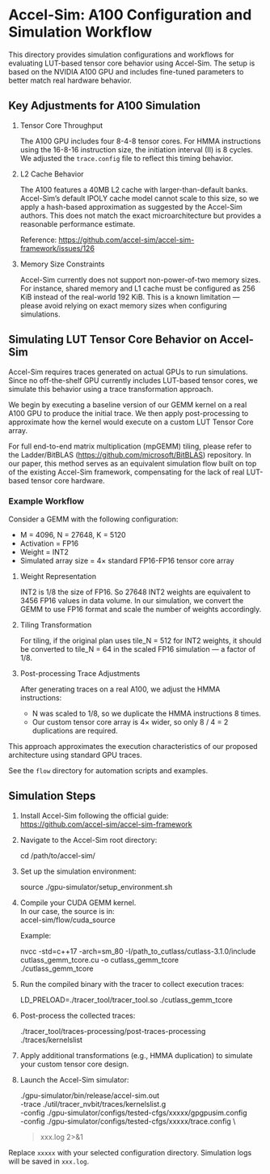 <!-- 
## Notes on A100 Configuration and Accuracy

To ensure that GEMM operations on tensor cores in Accel-Sim more closely resemble real hardware behavior, we fine-tuned several simulation parameters. These adjustments were validated using selected microbenchmarks from [YH’s Samples](https://github.com/Yinghan-Li/YHs_Sample).

### Adjustments

1. **Tensor Core Throughput**  
   The NVIDIA A100 includes four 8-4-8 tensor cores per cycle. For HMMA instructions with a 16-8-16 data format, the initiation interval (II) is 8 cycles. This behavior is reflected in our customized `trace.config` file to more accurately emulate real execution latency.

2. **L2 Cache Behavior**  
   The A100 features a 40MB L2 cache with larger-than-default bank sizes. Since Accel-Sim’s default IPOLY model does not scale to this size, we adopted a hash-based approximation as suggested by the framework authors. While this method does not represent actual hardware architecture, it provides a reasonable estimate of expected performance.  
   For more details, see this [GitHub issue](https://github.com/accel-sim/accel-sim-framework/issues/126).

3. **Memory Configuration Constraints**  
   Accel-Sim currently does not support non-power-of-two memory sizes. For example, shared memory (smem) and L1 cache must be set to 256 KiB instead of the real-world 192 KiB. This is a known limitation. To avoid related issues, we recommend not allocating memory sizes that depend on the exact hardware capacity.

### Notes on workflow

As Accel-Sim needs running on real cards to generate trace, we have to run the inital version of our gemm code first on real hardware to generate the basic version of trace.
For end-to-end mpgemm tiling, please refer to Ladder repo.
In our paper, our flow follows a equivalent method to simulate on top of current Accel-Sim workflow(which needs running on real card to generate trace to send it to simulation engine, while there is no off-the-shelf LUT Tensor Core -equipped GPU). We use an example to illustrate how we simulate the whole process.

Take an GEMM with M=4096, N= 27648 ,K= 5120, Act fp16, Weight Int2 with 4x basic fp16-fp16 tensor core array size as an exmaple.  
For weight data, as INT2 is 1/8 of FP16 size, 27648 Int2 weight equals to 3456 Fp16 weights in data volume. Thus we trasform the GEMM first to 1/8 of the weights. Similarly, we do the tiling with a 8x scale, like if you would like to do a tile_N=512 tiling for Weight Int2, you should transform it into tile_N=64 tile in FP16 format.
After we generate the trace on real A100 cards, we need to post-process the trace as the HMMA instruction count has not been scaled. First as there the N dimension is scaled to 1/8, we need to duplicate the hmma instructions 8 times. However, as our tensor core array size is four times of the original one, so we only need to duplicate the hmma instructions 8/4=2 times.

Please refer to flow folder for detailed information -->


# Accel-Sim: A100 Configuration and Simulation Workflow

This directory provides simulation configurations and workflows for evaluating LUT-based tensor core behavior using Accel-Sim. The setup is based on the NVIDIA A100 GPU and includes fine-tuned parameters to better match real hardware behavior.

## Key Adjustments for A100 Simulation

1. Tensor Core Throughput

   The A100 GPU includes four 8-4-8 tensor cores. For HMMA instructions using the 16-8-16 instruction size, the initiation interval (II) is 8 cycles. We adjusted the `trace.config` file to reflect this timing behavior.

2. L2 Cache Behavior

   The A100 features a 40MB L2 cache with larger-than-default banks. Accel-Sim’s default IPOLY cache model cannot scale to this size, so we apply a hash-based approximation as suggested by the Accel-Sim authors. This does not match the exact microarchitecture but provides a reasonable performance estimate.

   Reference: https://github.com/accel-sim/accel-sim-framework/issues/126

3. Memory Size Constraints

   Accel-Sim currently does not support non-power-of-two memory sizes. For instance, shared memory and L1 cache must be configured as 256 KiB instead of the real-world 192 KiB. This is a known limitation — please avoid relying on exact memory sizes when configuring simulations.

## Simulating LUT Tensor Core Behavior on Accel-Sim

Accel-Sim requires traces generated on actual GPUs to run simulations. Since no off-the-shelf GPU currently includes LUT-based tensor cores, we simulate this behavior using a trace transformation approach.

We begin by executing a baseline version of our GEMM kernel on a real A100 GPU to produce the initial trace. We then apply post-processing to approximate how the kernel would execute on a custom LUT Tensor Core array.

For full end-to-end matrix multiplication (mpGEMM) tiling, please refer to the Ladder/BitBLAS (https://github.com/microsoft/BitBLAS) repository. In our paper, this method serves as an equivalent simulation flow built on top of the existing Accel-Sim framework, compensating for the lack of real LUT-based tensor core hardware.

### Example Workflow

Consider a GEMM with the following configuration:

- M = 4096, N = 27648, K = 5120  
- Activation = FP16  
- Weight = INT2  
- Simulated array size = 4× standard FP16-FP16 tensor core array

1. Weight Representation

   INT2 is 1/8 the size of FP16. So 27648 INT2 weights are equivalent to 3456 FP16 values in data volume. In our simulation, we convert the GEMM to use FP16 format and scale the number of weights accordingly.

2. Tiling Transformation

   For tiling, if the original plan uses tile_N = 512 for INT2 weights, it should be converted to tile_N = 64 in the scaled FP16 simulation — a factor of 1/8.

3. Post-processing Trace Adjustments

   After generating traces on a real A100, we adjust the HMMA instructions:

   - N was scaled to 1/8, so we duplicate the HMMA instructions 8 times.
   - Our custom tensor core array is 4× wider, so only 8 / 4 = 2 duplications are required.

This approach approximates the execution characteristics of our proposed architecture using standard GPU traces.

See the `flow` directory for automation scripts and examples.

## Simulation Steps

1. Install Accel-Sim following the official guide:  
   https://github.com/accel-sim/accel-sim-framework

2. Navigate to the Accel-Sim root directory:

   cd /path/to/accel-sim/

3. Set up the simulation environment:

   source ./gpu-simulator/setup_environment.sh

4. Compile your CUDA GEMM kernel.  
   In our case, the source is in:  
   accel-sim/flow/cuda_source

   Example:

   nvcc -std=c++17 -arch=sm_80 -I/path_to_cutlass/cutlass-3.1.0/include cutlass_gemm_tcore.cu -o cutlass_gemm_tcore  
   ./cutlass_gemm_tcore

5. Run the compiled binary with the tracer to collect execution traces:

   LD_PRELOAD=./tracer_tool/tracer_tool.so ./cutlass_gemm_tcore

6. Post-process the collected traces:

   ./tracer_tool/traces-processing/post-traces-processing ./traces/kernelslist

7. Apply additional transformations (e.g., HMMA duplication) to simulate your custom tensor core design.

8. Launch the Accel-Sim simulator:

   ./gpu-simulator/bin/release/accel-sim.out \
     -trace ./util/tracer_nvbit/traces/kernelslist.g \
     -config ./gpu-simulator/configs/tested-cfgs/xxxxx/gpgpusim.config \
     -config ./gpu-simulator/configs/tested-cfgs/xxxxx/trace.config \
     > xxx.log 2>&1

Replace `xxxxx` with your selected configuration directory. Simulation logs will be saved in `xxx.log`.
